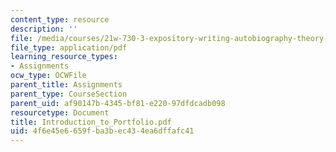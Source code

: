 ```yaml
---
content_type: resource
description: ''
file: /media/courses/21w-730-3-expository-writing-autobiography-theory-and-practice-spring-2001/4f6e45e6659fba3bec434ea6dffafc41_Introduction_to_Portfolio.pdf
file_type: application/pdf
learning_resource_types:
- Assignments
ocw_type: OCWFile
parent_title: Assignments
parent_type: CourseSection
parent_uid: af90147b-4345-bf81-e220-97dfdcadb098
resourcetype: Document
title: Introduction_to_Portfolio.pdf
uid: 4f6e45e6-659f-ba3b-ec43-4ea6dffafc41
---
```

